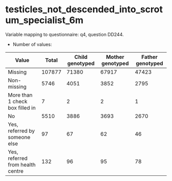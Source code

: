 # testicles_not_descended_into_scrotum_specialist_6m
Variable mapping to questionnaire: q4, question DD244.
- Number of values:

| Value | Total | Child genotyped | Mother genotyped | Father genotyped |
| ----- | ----- | --------------- | ---------------- | ---------------- |
| Missing | 107877 | 71380 | 67917 | 47423 |
| Non-missing | 5746 | 4051 | 3852 | 2795 |
| More than 1 check box filled in | 7 | 2 | 2 |1 |
| No | 5510 | 3886 | 3693 |2670 |
| Yes, referred by someone else | 97 | 67 | 62 |46 |
| Yes, referred from health centre | 132 | 96 | 95 |78 |




